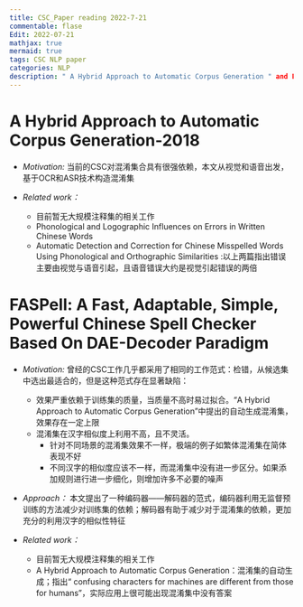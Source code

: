 ```yaml
---
title: CSC_Paper reading 2022-7-21
commentable: flase
Edit: 2022-07-21
mathjax: true
mermaid: true
tags: CSC NLP paper
categories: NLP  
description: " A Hybrid Approach to Automatic Corpus Generation " and FASPell
---
```


# A Hybrid Approach to Automatic Corpus Generation-2018
- *Motivation:* 当前的CSC对混淆集合具有很强依赖，本文从视觉和语音出发，基于OCR和ASR技术构造混淆集

- *Related work：* 
  - 目前暂无大规模注释集的相关工作
  - Phonological and Logographic Influences on Errors in Written Chinese Words 
  - Automatic Detection and Correction for Chinese Misspelled Words Using Phonological and Orthographic Similarities :以上两篇指出错误主要由视觉与语音引起，且语音错误大约是视觉引起错误的两倍

# FASPell: A Fast, Adaptable, Simple, Powerful Chinese Spell Checker Based On DAE-Decoder Paradigm
- *Motivation:* 曾经的CSC工作几乎都采用了相同的工作范式：检错，从候选集中选出最适合的，但是这种范式存在显著缺陷：
  - 效果严重依赖于训练集的质量，当质量不高时易过拟合。“A Hybrid Approach to Automatic Corpus Generation”中提出的自动生成混淆集，效果存在一定上限
  - 混淆集在汉字相似度上利用不高，且不灵活。
    - 针对不同场景的混淆集效果不一样，极端的例子如繁体混淆集在简体表现不好
    - 不同汉字的相似度应该不一样，而混淆集中没有进一步区分。如果添加规则进行进一步细化，则增加许多不必要的噪声
    
- *Approach：* 本文提出了一种编码器——解码器的范式，编码器利用无监督预训练的方法减少对训练集的依赖；解码器有助于减少对于混淆集的依赖，更加充分的利用汉字的相似性特征

- *Related work：* 
  - 目前暂无大规模注释集的相关工作
  - A Hybrid Approach to Automatic Corpus Generation：混淆集的自动生成；指出“ confusing characters for machines are different from those for humans”，实际应用上很可能出现混淆集中没有答案
